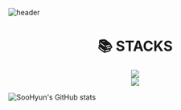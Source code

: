 
![header](https://capsule-render.vercel.app/api?type=waving&text=Soo%Lee&fontColor=d6ace6&fontSize=40)


<div align=center><h1>📚 STACKS</h1></div>
<div align=center>
  <img src="https://img.shields.io/badge/Python-3776AB?style=for-the-badge&logo=Python&logoColor=white">
  <br>
  <img src="https://img.shields.io/badge/Instagram-E4405F?style=for-the-badge&logo=instagram&logoColor=white">
</div>

![SooHyun's GitHub stats](https://github-readme-stats.vercel.app/api?username=soolee97&show_icons=true&theme=dark)
